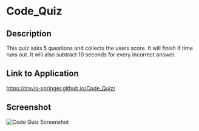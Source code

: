 # Code_Quiz

## Description

This quiz asks 5 questions and collects the users score.
It will finish if time runs out.
It will also subtract 10 seconds for every incorrect answer.

## Link to Application

https://travis-springer.github.io/Code_Quiz/

## Screenshot

![Code Quiz Screenshot](screnshot.png)